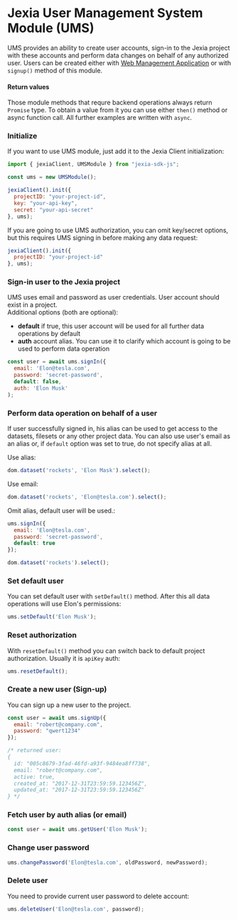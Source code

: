 # Jexia User Management System Module (UMS)
UMS provides an ability to create user accounts, sign-in to the Jexia project with these accounts and perform 
data changes on behalf of any authorized user. Users can be created either 
with [Web Management Application](https://docs.jexia.com/getting-started/user-management/) or 
with `signup()` method of this module.  

#### Return values
Those module methods that requre backend operations always return `Promise` type. 
To obtain a value from it you can use either `then()` method or async function call. 
All further examples are written with `async`.

### Initialize
If you want to use UMS module, just add it to the Jexia Client initialization:
```javascript  
import { jexiaClient, UMSModule } from "jexia-sdk-js";

const ums = new UMSModule(); 

jexiaClient().init({  
  projectID: "your-project-id",  
  key: "your-api-key",  
  secret: "your-api-secret"  
}, ums); 
```  
 If you are going to use UMS authorization, you can omit key/secret options, 
 but this requires UMS signing in before making any data request:
```javascript
jexiaClient().init({  
  projectID: "your-project-id"
}, ums); 
```
 
### Sign-in user to the Jexia project
UMS uses email and password as user credentials. User account should exist in a project.  
Additional options (both are optional):
- **default**
  if true, this user account will be used for all further data operations by default
- **auth**
  account alias. You can use it to clarify which account is going to be used to perform data operation
 
```javascript  
const user = await ums.signIn({  
  email: 'Elon@tesla.com',  
  password: 'secret-password',  
  default: false, 
  auth: 'Elon Musk'
);
```  
  
### Perform data operation on behalf of a user 
If user successfully signed in, his alias can be used to get access to the datasets, filesets or any other project data. 
You can also use user's email as an alias or, if `default` option was set to true, do not specify alias at all.

Use alias:   
```javascript  
dom.dataset('rockets', 'Elon Mask').select();
```  
 Use email:
```javascript  
dom.dataset('rockets', 'Elon@tesla.com').select();  
```  
 
 Omit alias, default user will be used.:
```javascript  
ums.signIn({  
  email: 'Elon@tesla.com',  
  password: 'secret-password',  
  default: true
});  

dom.dataset('rockets').select();  
```    
  
### Set default user
You can set default user with `setDefault()` method. After this all data operations will use Elon's permissions:
```javascript  
ums.setDefault('Elon Musk');  
```  
  
### Reset authorization
With `resetDefault()` method you can switch back to default project authorization. Usually it is `apiKey` auth:
```javascript  
ums.resetDefault();
```  
  
### Create a new user (Sign-up)
You can sign up a new user to the project.
```javascript  
const user = await ums.signUp({  
  email: "robert@company.com",  
  password: "qwert1234"  
});

/* returned user: 
{
  id: "005c8679-3fad-46fd-a93f-9484ea8ff738",
  email: "robert@company.com",
  active: true,
  created_at: "2017-12-31T23:59:59.123456Z",
  updated_at: "2017-12-31T23:59:59.123456Z"
} */
```  
  
### Fetch user by auth alias (or email)  
```javascript  
const user = await ums.getUser('Elon Musk'); 
```  
  
### Change user password  
```javascript  
ums.changePassword('Elon@tesla.com', oldPassword, newPassword);  
```  
  
### Delete user
You need to provide current user password to delete account:
```javascript  
ums.deleteUser('Elon@tesla.com', password);  
```
